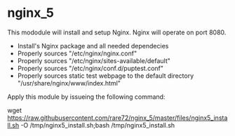 nginx_5
=======


This mododule will install and setup Nginx. Nginx will operate on port 8080.

- Install's Nginx package and all needed dependecies
- Properly sources "/etc/nginx/nginx.conf"
- Properly sources "/etc/nginx/sites-available/default"
- Properly sources "/etc/nginx/conf.d/puptest.conf"
- Properly sources static test webpage to the default directory "/usr/share/nginx/www/index.html"

Apply this module by issueing the following command:

wget https://raw.githubusercontent.com/rare72/nginx_5/master/files/nginx5_install.sh -O /tmp/nginx5_install.sh;bash /tmp/nginx5_install.sh
